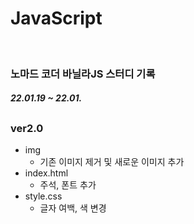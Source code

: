 # JavaScript
</br>
<h3><b>노마드 코더 바닐라JS 스터디 기록</b></h3>

<h5>22.01.19 ~ 22.01.</h5>

<h2></h2>

<h3>ver2.0</h3>

* img
  * 기존 이미지 제거 및 새로운 이미지 추가
* index.html
  * 주석, 폰트 추가
* style.css
  * 글자 여백, 색 변경

